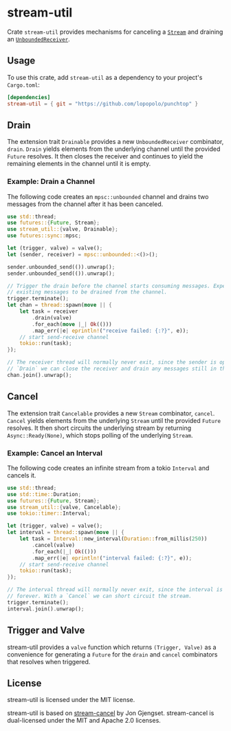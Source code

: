 # stream-util

Crate `stream-util` provides mechanisms for canceling a [`Stream`](https://docs.rs/futures/0.1/futures/stream/trait.Stream.html)
and draining an [`UnboundedReceiver`](https://docs.rs/futures/0.1/futures/sync/mpsc/struct.UnboundedReceiver.html).

## Usage

To use this crate, add `stream-util` as a dependency to your project's
`Cargo.toml`:

```toml
[dependencies]
stream-util = { git = "https://github.com/lopopolo/punchtop" }
```

## Drain

The extension trait `Drainable` provides a new `UnboundedReceiver` combinator,
`drain`. `Drain` yields elements from the underlying channel until the provided
`Future` resolves. It then closes the receiver and continues to yield the
remaining elements in the channel until it is empty.

### Example: Drain a Channel

The following code creates an `mpsc::unbounded` channel and drains two messages
from the channel after it has been canceled.

```rust
use std::thread;
use futures::{Future, Stream};
use stream_util::{valve, Drainable};
use futures::sync::mpsc;

let (trigger, valve) = valve();
let (sender, receiver) = mpsc::unbounded::<()>();

sender.unbounded_send(()).unwrap();
sender.unbounded_send(()).unwrap();

// Trigger the drain before the channel starts consuming messages. Expect all
// existing messages to be drained from the channel.
trigger.terminate();
let chan = thread::spawn(move || {
    let task = receiver
        .drain(valve)
        .for_each(move |_| Ok(()))
        .map_err(|e| eprintln!("receive failed: {:?}", e));
    // start send-receive channel
    tokio::run(task);
});

// The receiver thread will normally never exit, since the sender is open. With a
// `Drain` we can close the receiver and drain any messages still in the channel.
chan.join().unwrap();
```

## Cancel

The extension trait `Cancelable` provides a new `Stream` combinator, `cancel`.
`Cancel` yields elements from the underlying `Stream` until the provided `Future`
resolves. It then short circuits the underlying stream by returning
`Async::Ready(None)`, which stops polling of the underlying `Stream`.

### Example: Cancel an Interval

The following code creates an infinite stream from a tokio `Interval` and
cancels it.

```rust
use std::thread;
use std::time::Duration;
use futures::{Future, Stream};
use stream_util::{valve, Cancelable};
use tokio::timer::Interval;

let (trigger, valve) = valve();
let interval = thread::spawn(move || {
    let task = Interval::new_interval(Duration::from_millis(250))
        .cancel(valve)
        .for_each(|_| Ok(()))
        .map_err(|e| eprintln!("interval failed: {:?}", e));
    // start send-receive channel
    tokio::run(task);
});

// The interval thread will normally never exit, since the interval is repeats
// forever. With a `Cancel` we can short circuit the stream.
trigger.terminate();
interval.join().unwrap();
```

## Trigger and Valve

stream-util provides a `valve` function which returns `(Trigger, Valve)` as a
convenience for generating a `Future` for the `drain` and `cancel` combinators
that resolves when triggered.

## License

stream-util is licensed under the MIT license.

stream-util is based on [stream-cancel](https://github.com/jonhoo/stream-cancel)
by Jon Gjengset. stream-cancel is dual-licensed under the MIT and Apache 2.0
licenses.
